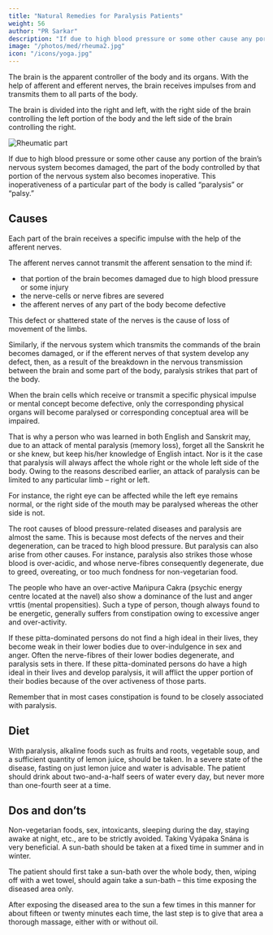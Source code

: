 ```yaml
---
title: "Natural Remedies for Paralysis Patients"
weight: 56
author: "PR Sarkar"
description: "If due to high blood pressure or some other cause any portion of the brain’s nervous system becomes damaged, the part of the body controlled by that portion of the nervous system also becomes inoperative. This inoperativeness of a particular part of the body is called paralysis or palsy"
image: "/photos/med/rheuma2.jpg"
icon: "/icons/yoga.jpg"
---
```




The brain is the apparent controller of the body and its organs. With the help of afferent and efferent nerves, the brain receives impulses from and transmits them to all parts of the body. 

The brain is divided into the right and left, with the right side of the brain controlling the left portion of the body and the left side of the brain controlling the right. 

![Rheumatic part](/photos/med/rheuma2.jpg)

If due to high blood pressure or some other cause any portion of the brain’s nervous system becomes damaged, the part of the body controlled by that portion of the nervous system also becomes inoperative. This inoperativeness of a particular part of the body is called “paralysis” or “palsy.”

## Causes

Each part of the brain receives a specific impulse with the help of the afferent nerves. 

The afferent nerves cannot transmit the afferent sensation to the mind if:
- that portion of the brain becomes damaged due to high blood pressure or some injury
- the nerve-cells or nerve fibres are severed
- the afferent nerves of any part of the body become defective

This defect or shattered state of the nerves is the cause of loss of movement of the limbs.

Similarly, if the nervous system which transmits the commands of the brain becomes damaged, or if the efferent nerves of that system develop any defect, then, as a result of the breakdown in the nervous transmission between the brain and some part of the body, paralysis strikes that part of the body.

When the brain cells which receive or transmit a specific physical impulse or mental concept become defective, only the corresponding physical organs will become paralysed or corresponding conceptual area will be impaired. 

That is why a person who was learned in both English and Sanskrit may, due to an attack of mental paralysis (memory loss), forget all the Sanskrit he or she knew, but keep his/her knowledge of English intact. Nor is it the case that paralysis will always affect the whole right or the whole left side of the body. Owing to the reasons described earlier, an attack of paralysis can be limited to any particular limb – right or left. 

For instance, the right eye can be affected while the left eye remains normal, or the right side of the mouth may be paralysed whereas the other side is not.

The root causes of blood pressure-related diseases and paralysis are almost the same. This is because most defects of the nerves and their degeneration, can be traced to high blood pressure. But paralysis can also arise from other causes. For instance, paralysis also strikes those whose blood is over-acidic, and whose nerve-fibres consequently degenerate, due to greed, overeating, or too much fondness for non-vegetarian food.

The people who have an over-active Mańipura Cakra (psychic energy centre located at the navel) also show a dominance of the lust and anger vrttis (mental propensities). Such a type of person, though always found to be energetic, generally suffers from constipation owing to excessive anger and over-activity.

If these pitta-dominated persons do not find a high ideal in their lives, they become weak in their lower bodies due to over-indulgence in sex and anger. Often the nerve-fibres of their lower bodies degenerate, and paralysis sets in there. If these pitta-dominated persons do have a high ideal in their lives and develop paralysis, it will afflict the upper portion of their bodies because of the over activeness of those parts.

Remember that in most cases constipation is found to be closely associated with paralysis.

<!-- Treatment:
Morning – Utkśepa Mudrá, Diirgha Prańáma, Yoga Mudrá, Bhujauṋgásana, or any of these three which it is possible to do. Pakśabadha Práńáyáma.
Evening – Same as in the morning. -->

## Diet

With paralysis, alkaline foods such as fruits and roots, vegetable soup, and a sufficient quantity of lemon juice, should be taken. In a severe state of the disease, fasting on just lemon juice and water is advisable. The patient should drink about two-and-a-half seers of water every day, but never more than one-fourth seer at a time.


## Dos and don’ts

Non-vegetarian foods, sex, intoxicants, sleeping during the day, staying awake at night, etc., are to be strictly avoided. Taking Vyápaka Snána is very beneficial. A sun-bath should be taken at a fixed time in summer and in winter. 

The patient should first take a sun-bath over the whole body, then, wiping off with a wet towel, should again take a sun-bath – this time exposing the diseased area only. 

After exposing the diseased area to the sun a few times in this manner for about fifteen or twenty minutes each time, the last step is to give that area a thorough massage, either with or without oil.
